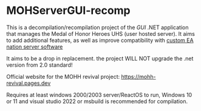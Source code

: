 # MOHServerGUI-recomp
This is a decompilation/recompilation project of the *GUI* .NET application that manages the Medal of Honor Heroes UHS (user hosted server). It aims to add additional features, as well as improve compatibility with [custom EA nation server software](https://github.com/a-blondel/mohh-master-server)

It aims to be a drop in replacement. the project WILL NOT upgrade the .net version from 2.0 standard!

Official website for the MOHH revival project: https://mohh-revival.pages.dev

Requires at least windows 2000/2003 server/ReactOS to run, Windows 10 or 11 and visual studio 2022 or msbuild is recommended for compilation.

